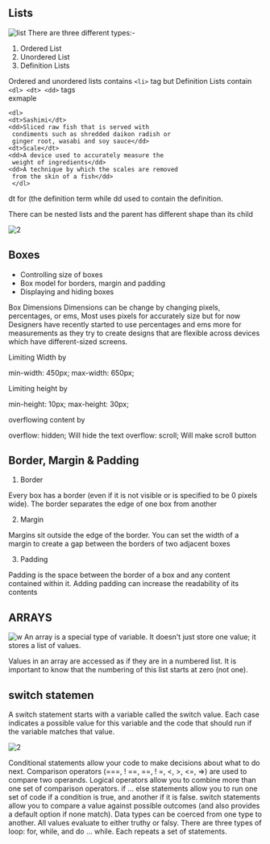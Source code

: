 ## Lists
![list](https://image.slidesharecdn.com/5-listseng-130502080952-phpapp01-130504015816-phpapp01/95/html-list-1-638.jpg?cb=1367632899)
There are three different types:-
1. Ordered List
2. Unordered List 
3. Definition Lists

Ordered and unordered lists contains ``<li>`` tag but Definition Lists contain `` <dl> <dt> <dd>`` tags  
exmaple
```
<dl>
<dt>Sashimi</dt>
<dd>Sliced raw fish that is served with 
 condiments such as shredded daikon radish or 
 ginger root, wasabi and soy sauce</dd>
<dt>Scale</dt>
<dd>A device used to accurately measure the 
 weight of ingredients</dd>
<dd>A technique by which the scales are removed 
 from the skin of a fish</dd>
 </dl>

 ```
 dt for (the definition term while dd  used to contain the 
definition.

There can be nested lists and the parent has different shape than its child
 

![2](https://media.geeksforgeeks.org/wp-content/uploads/Screen-Shot-2017-11-22-at-1.53.16-AM.png)

## Boxes
* Controlling size of boxes
* Box model for borders, margin and padding
* Displaying and hiding boxes

Box Dimensions
 Dimensions can be change by changing pixels, percentages, or 
ems, Most uses pixels for accurately size but for now Designers 
have recently started to use 
percentages and ems more for 
measurements as they try to 
create designs that are flexible 
across devices which have 
different-sized screens.

Limiting Width by  

min-width: 450px;
max-width: 650px;

Limiting height by  

min-height: 10px;
max-height: 30px; 

overflowing content by 

overflow: hidden; Will hide the text 
overflow: scroll; Will make scroll button

## Border, Margin & Padding

1. Border 

Every box has a border (even if 
it is not visible or is specified to 
be 0 pixels wide). The border 
separates the edge of one box 
from another

2. Margin 

Margins sit outside the edge 
of the border. You can set the 
width of a margin to create a 
gap between the borders of two 
adjacent boxes

3. Padding 

Padding is the space between 
the border of a box and any 
content contained within it. 
Adding padding can increase the 
readability of its contents

## ARRAYS
![w](https://encrypted-tbn0.gstatic.com/images?q=tbn:ANd9GcSSR5wrFxDtRGxzXaJQ8y2eFI2kJSoWbjdPPw&usqp=CAU)
An array is a special type of variable. It doesn't 
just store one value; it stores a list of values.

Values in an array are accessed as if they are in 
a numbered list. It is important to know that the 
numbering of this list starts at zero (not one).

## switch statemen
A switch statement starts with a 
variable called the switch value. 
Each case indicates a possible 
value for this variable and the 
code that should run if the 
variable matches that value.

![2](https://encrypted-tbn0.gstatic.com/images?q=tbn:ANd9GcS1XgsmDwkOOlOUjBGFYb6jpasYCJqXH3HaOQ&usqp=CAU)


Conditional statements allow your code to make 
decisions about what to do next. 
Comparison operators (===, ! ==, ==, ! =, <, >, <=, =>) 
are used to compare two operands. 
Logical operators allow you to combine more than one 
set of comparison operators. 
if ... else statements allow you to run one set of code 
if a condition is true, and another if it is false. 
switch statements allow you to compare a value 
against possible outcomes (and also provides a default 
option if none match). 
Data types can be coerced from one type to another. 
All values evaluate to either truthy or falsy. 
There are three types of loop: for, while, and 
do ... while. Each repeats a set of statements.